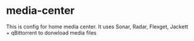# media-center
This is config for home media center. It uses Sonar, Radar, Flexget, Jackett + qBittorrent to donwload media files
